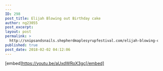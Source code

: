 ```yaml
---
---
ID: 298
post_title: Elijah Blowing out Birthday cake
author: ng23055
post_excerpt:
layout: post
permalink: >
  http://snipsandsnails.shepherdmaplesyrupfestival.com/elijah-blowing-out-birthday-cake-fifth-birthday
published: true
post_date: 2018-02-02 04:12:06
---
```

[embed]https://youtu.be/aUxdWRoX3gc[/embed]